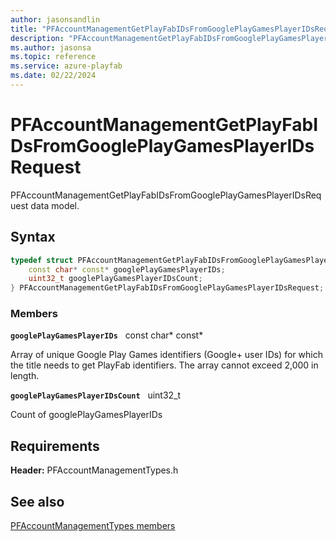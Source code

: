 ```yaml
---
author: jasonsandlin
title: "PFAccountManagementGetPlayFabIDsFromGooglePlayGamesPlayerIDsRequest"
description: "PFAccountManagementGetPlayFabIDsFromGooglePlayGamesPlayerIDsRequest data model."
ms.author: jasonsa
ms.topic: reference
ms.service: azure-playfab
ms.date: 02/22/2024
---
```


# PFAccountManagementGetPlayFabIDsFromGooglePlayGamesPlayerIDsRequest  

PFAccountManagementGetPlayFabIDsFromGooglePlayGamesPlayerIDsRequest data model.  

## Syntax  
  
```cpp
typedef struct PFAccountManagementGetPlayFabIDsFromGooglePlayGamesPlayerIDsRequest {  
    const char* const* googlePlayGamesPlayerIDs;  
    uint32_t googlePlayGamesPlayerIDsCount;  
} PFAccountManagementGetPlayFabIDsFromGooglePlayGamesPlayerIDsRequest;  
```
  
### Members  
  
**`googlePlayGamesPlayerIDs`** &nbsp; const char* const*  
  
Array of unique Google Play Games identifiers (Google+ user IDs) for which the title needs to get PlayFab identifiers. The array cannot exceed 2,000 in length.
  
**`googlePlayGamesPlayerIDsCount`** &nbsp; uint32_t  
  
Count of googlePlayGamesPlayerIDs
  
  
## Requirements  
  
**Header:** PFAccountManagementTypes.h
  
## See also  
[PFAccountManagementTypes members](../pfaccountmanagementtypes_members.md)  

  
  

